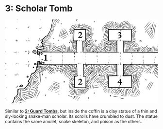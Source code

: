 # 3: Scholar Tomb

![1-4](1-4.jpg)

Similar to **[2: Guard Tombs](./2_guard_tombs.md)**, but inside the coffin is a clay
statue of a thin and sly-looking snake-man scholar. Its scrolls
have crumbled to dust. The statue contains the same amulet,
snake skeleton, and poison as the others.

